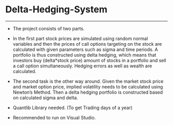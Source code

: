 # Delta-Hedging-System
--------------------------------------------
- The project consists of two parts. 

- In the first part stock prices are simulated using random normal variables 
and then the prices of call options targeting on the stock are calculated with given parameters such as sigma and time periods. 
A portfolio is thus constructed using delta hedging, which means that investors buy (delta*stock price) amount of stocks in a portfolio
and sell a call option simultaneously. Hedging errors as well as wealth are calculated.

- The second task is the other way around. Given the market stock price and market option price, 
implied volatility needs to be calculated using Newton’s Method. 
Then a delta hedging portfolio is constructed based on calculated sigma and delta.

- Quantlib Library needed. (To get Trading days of a year)

- Recommended to run on Visual Studio.

